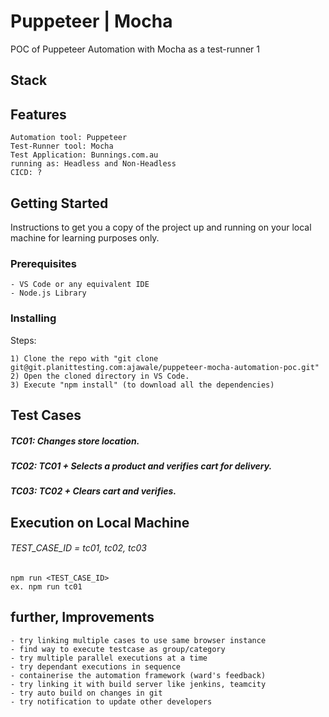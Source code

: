 # Puppeteer | Mocha
POC of Puppeteer Automation with Mocha as a test-runner 1

## Stack

## Features
```
Automation tool: Puppeteer
Test-Runner tool: Mocha 
Test Application: Bunnings.com.au
running as: Headless and Non-Headless
CICD: ?
```


## Getting Started
Instructions to get you a copy of the project up and running on your local machine for learning purposes only.

### Prerequisites
```
- VS Code or any equivalent IDE
- Node.js Library
```

### Installing
Steps:
```
1) Clone the repo with "git clone git@git.planittesting.com:ajawale/puppeteer-mocha-automation-poc.git"
2) Open the cloned directory in VS Code.
3) Execute "npm install" (to download all the dependencies)
```

## Test Cases
##### TC01: Changes store location.
##### TC02: TC01 + Selects a product and verifies cart for delivery.
##### TC03: TC02 + Clears cart and verifies. 

## Execution on Local Machine
###### TEST_CASE_ID = tc01, tc02, tc03
```
npm run <TEST_CASE_ID>
ex. npm run tc01
```

## further, Improvements

```
- try linking multiple cases to use same browser instance
- find way to execute testcase as group/category
- try multiple parallel executions at a time
- try dependant executions in sequence
- containerise the automation framework (ward's feedback)
- try linking it with build server like jenkins, teamcity
- try auto build on changes in git
- try notification to update other developers
```
